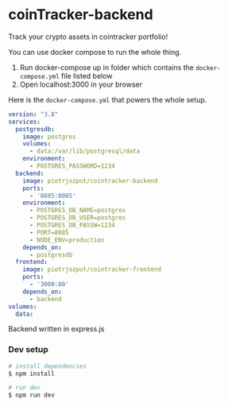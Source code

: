# coinTracker-backend

Track your crypto assets in cointracker portfolio!

You can use docker compose to run the whole thing.

1. Run docker-compose up in folder which contains the `docker-compose.yml` file listed below
2. Open localhost:3000 in your browser

Here is the `docker-compose.yml` that powers the whole setup.

```yaml
version: "3.8"
services:
  postgresdb:
    image: postgres
    volumes:
      - data:/var/lib/postgresql/data
    environment:
      - POSTGRES_PASSWORD=1234
  backend:
    image: piotrjozput/cointracker-backend
    ports:
      - '8085:8085'
    environment:
      - POSTGRES_DB_NAME=postgres
      - POSTGRES_DB_USER=postgres
      - POSTGRES_DB_PASSW=1234
      - PORT=8085
      - NODE_ENV=production
    depends_on: 
      - postgresdb
  frontend:
    image: piotrjozput/cointracker-frontend
    ports: 
      - '3000:80'
    depends_on: 
      - backend
volumes:
  data:
```
Backend written in express.js

### Dev setup

```bash
# install dependencies
$ npm install

# run dev 
$ npm run dev

```
